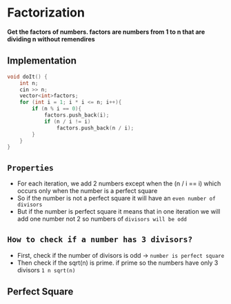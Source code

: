 # Factorization
**Get the factors of numbers. factors are numbers from 1 to n that are dividing n without remendires**

## Implementation
```cpp
void doIt() {
    int n;
    cin >> n;
    vector<int>factors;
    for (int i = 1; i * i <= n; i++){
        if (n % i == 0){
            factors.push_back(i);
            if (n / i != i)
                factors.push_back(n / i);
        }
    }
}
```

## `Properties` 
- For each iteration, we add 2 numbers except when the (n / i == i) which occurs only when the number is a perfect square
- So if the number is not a perfect square it will have an `even number of divisors`
- But if the number is perfect square it means that in one iteration we will add one number not 2 so numbers of `divisors will be odd`

## `How to check if a number has 3 divisors?`
- First, check if the number of divisors is odd -> `number is perfect square`
- Then check if the sqrt(n) is prime. if prime so the numbers have only 3 divisors `1 n sqrt(n)`


## Perfect Square
```cpp

```
